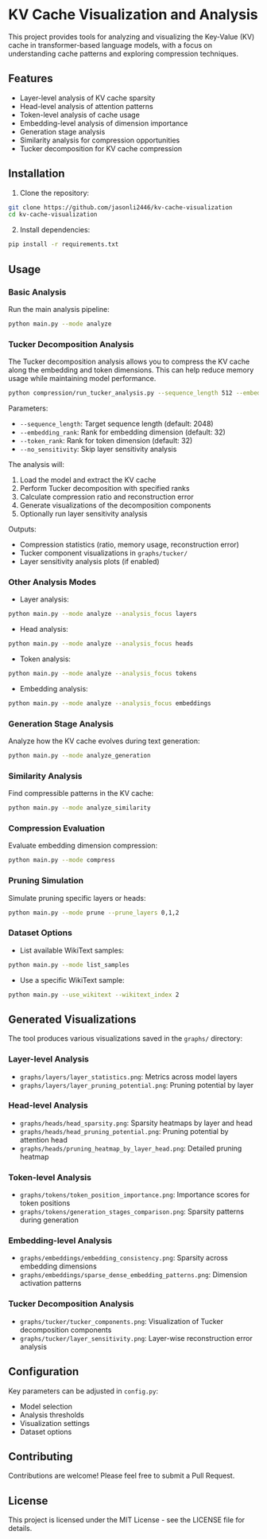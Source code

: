 # KV Cache Visualization and Analysis

This project provides tools for analyzing and visualizing the Key-Value (KV) cache in transformer-based language models, with a focus on understanding cache patterns and exploring compression techniques.

## Features

- Layer-level analysis of KV cache sparsity
- Head-level analysis of attention patterns
- Token-level analysis of cache usage
- Embedding-level analysis of dimension importance
- Generation stage analysis
- Similarity analysis for compression opportunities
- Tucker decomposition for KV cache compression

## Installation

1. Clone the repository:
```bash
git clone https://github.com/jasonli2446/kv-cache-visualization
cd kv-cache-visualization
```

2. Install dependencies:
```bash
pip install -r requirements.txt
```

## Usage

### Basic Analysis

Run the main analysis pipeline:

```bash
python main.py --mode analyze
```

### Tucker Decomposition Analysis

The Tucker decomposition analysis allows you to compress the KV cache along the embedding and token dimensions. This can help reduce memory usage while maintaining model performance.

```bash
python compression/run_tucker_analysis.py --sequence_length 512 --embedding_rank 32 --token_rank 32
```

Parameters:
- `--sequence_length`: Target sequence length (default: 2048)
- `--embedding_rank`: Rank for embedding dimension (default: 32)
- `--token_rank`: Rank for token dimension (default: 32)
- `--no_sensitivity`: Skip layer sensitivity analysis

The analysis will:
1. Load the model and extract the KV cache
2. Perform Tucker decomposition with specified ranks
3. Calculate compression ratio and reconstruction error
4. Generate visualizations of the decomposition components
5. Optionally run layer sensitivity analysis

Outputs:
- Compression statistics (ratio, memory usage, reconstruction error)
- Tucker component visualizations in `graphs/tucker/`
- Layer sensitivity analysis plots (if enabled)

### Other Analysis Modes

- Layer analysis:
```bash
python main.py --mode analyze --analysis_focus layers
```

- Head analysis:
```bash
python main.py --mode analyze --analysis_focus heads
```

- Token analysis:
```bash
python main.py --mode analyze --analysis_focus tokens
```

- Embedding analysis:
```bash
python main.py --mode analyze --analysis_focus embeddings
```

### Generation Stage Analysis

Analyze how the KV cache evolves during text generation:

```bash
python main.py --mode analyze_generation
```

### Similarity Analysis

Find compressible patterns in the KV cache:

```bash
python main.py --mode analyze_similarity
```

### Compression Evaluation

Evaluate embedding dimension compression:

```bash
python main.py --mode compress
```

### Pruning Simulation

Simulate pruning specific layers or heads:

```bash
python main.py --mode prune --prune_layers 0,1,2
```

### Dataset Options

- List available WikiText samples:
```bash
python main.py --mode list_samples
```

- Use a specific WikiText sample:
```bash
python main.py --use_wikitext --wikitext_index 2
```

## Generated Visualizations

The tool produces various visualizations saved in the `graphs/` directory:

### Layer-level Analysis
- `graphs/layers/layer_statistics.png`: Metrics across model layers
- `graphs/layers/layer_pruning_potential.png`: Pruning potential by layer

### Head-level Analysis
- `graphs/heads/head_sparsity.png`: Sparsity heatmaps by layer and head
- `graphs/heads/head_pruning_potential.png`: Pruning potential by attention head
- `graphs/heads/pruning_heatmap_by_layer_head.png`: Detailed pruning heatmap

### Token-level Analysis
- `graphs/tokens/token_position_importance.png`: Importance scores for token positions
- `graphs/tokens/generation_stages_comparison.png`: Sparsity patterns during generation

### Embedding-level Analysis
- `graphs/embeddings/embedding_consistency.png`: Sparsity across embedding dimensions
- `graphs/embeddings/sparse_dense_embedding_patterns.png`: Dimension activation patterns

### Tucker Decomposition Analysis
- `graphs/tucker/tucker_components.png`: Visualization of Tucker decomposition components
- `graphs/tucker/layer_sensitivity.png`: Layer-wise reconstruction error analysis

## Configuration

Key parameters can be adjusted in `config.py`:
- Model selection
- Analysis thresholds
- Visualization settings
- Dataset options

## Contributing

Contributions are welcome! Please feel free to submit a Pull Request.

## License

This project is licensed under the MIT License - see the LICENSE file for details.

